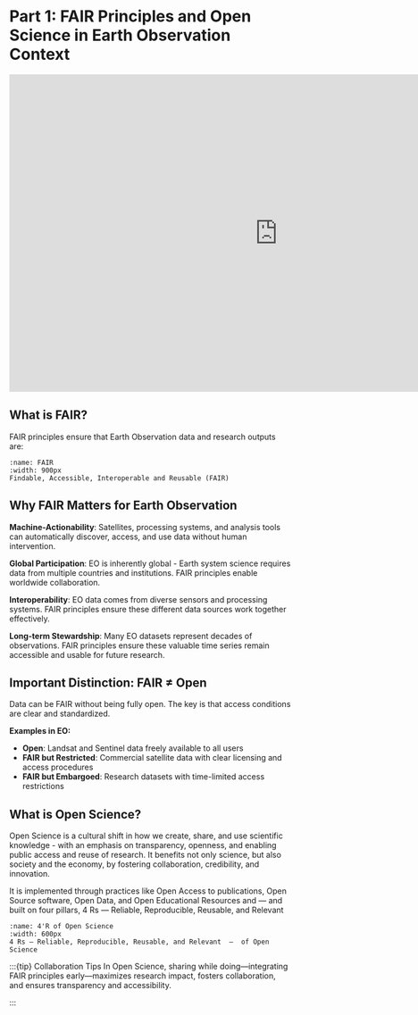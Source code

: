 # Part 1: FAIR Principles and Open Science in Earth Observation Context 


<iframe src="https://docs.google.com/presentation/d/1QrRkXSZeFpTzDUGIRyWWIqkkpN8e2fOM/embed?start=false&loop=false&delayms=3000" frameborder="0" width="960" height="569" allowfullscreen="true" mozallowfullscreen="true" webkitallowfullscreen="true"></iframe>



## What is FAIR?

FAIR principles ensure that Earth Observation data and research outputs are:

```{figure} https://esa-earthcode.github.io/documentation/img/FAIR-interpretation.png
:name: FAIR
:width: 900px
Findable, Accessible, Interoperable and Reusable (FAIR)
```


## Why FAIR Matters for Earth Observation

**Machine-Actionability**: Satellites, processing systems, and analysis tools can automatically discover, access, and use data without human intervention.

**Global Participation**: EO is inherently global - Earth system science requires data from multiple countries and institutions. FAIR principles enable worldwide collaboration.

**Interoperability**: EO data comes from diverse sensors and processing systems. FAIR principles ensure these different data sources work together effectively.

**Long-term Stewardship**: Many EO datasets represent decades of observations. FAIR principles ensure these valuable time series remain accessible and usable for future research.

## Important Distinction: FAIR ≠ Open

Data can be FAIR without being fully open. The key is that access conditions are clear and standardized.

**Examples in EO:**
- **Open**: Landsat and Sentinel data freely available to all users
- **FAIR but Restricted**: Commercial satellite data with clear licensing and access procedures
- **FAIR but Embargoed**: Research datasets with time-limited access restrictions

## What is Open Science?

Open Science is a cultural shift in how we create, share, and use scientific knowledge - with an emphasis on transparency, openness, and enabling public access and reuse of research. It benefits not only science, but also society and the economy, by fostering collaboration, credibility, and innovation.

It is implemented through practices like Open Access to publications, Open Source software, Open Data, and Open Educational Resources and — and built on four pillars, 4 Rs — Reliable, Reproducible, Reusable, and Relevant


```{figure} https://esa-earthcode.github.io/documentation/img/4RsOpenScience.png
:name: 4'R of Open Science
:width: 600px
4 Rs — Reliable, Reproducible, Reusable, and Relevant  —  of Open Science
```

:::{tip} Collaboration Tips
In Open Science, sharing while doing—integrating FAIR principles early—maximizes research impact, fosters collaboration, and ensures transparency and accessibility.

:::
